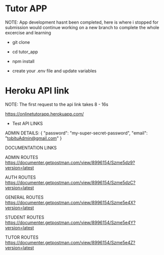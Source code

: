 # Tutor APP

NOTE: App development hasnt been completed, here is where i stopped for submission would continue working on a new branch to complete the whole excercise and learning

* git clone 

* cd tutor_app

* npm install

* create your .env file and update variables

# Heroku API link

NOTE: The first request to the api link takes  8 - 16s

https://onlinetutorapp.herokuapp.com/

* Test API LINKS

ADMIN DETAILS:
{
    "password": "my-super-secret-password",	
		"email": "tobituAdmin@gmail.com"
}

DOCUMENTATION LINKS

ADMIN ROUTES
https://documenter.getpostman.com/view/8996154/Szme5dz9?version=latest

AUTH ROUTES
https://documenter.getpostman.com/view/8996154/Szme5dzC?version=latest

GENERAL ROUTES
https://documenter.getpostman.com/view/8996154/Szme5e4X?version=latest

STUDENT ROUTES
https://documenter.getpostman.com/view/8996154/Szme5e4Y?version=latest

TUTOR ROUTES
https://documenter.getpostman.com/view/8996154/Szme5e4Z?version=latest

